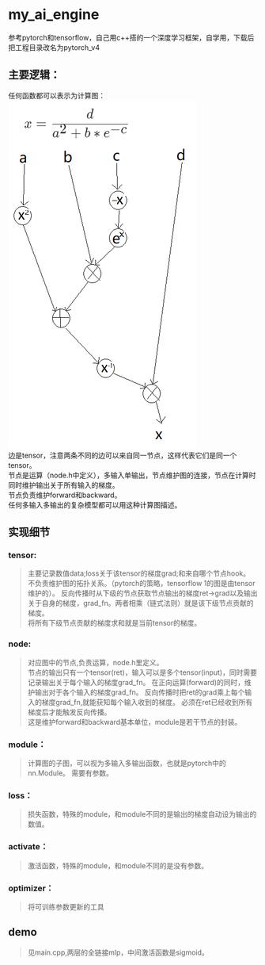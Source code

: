 # my_ai_engine
参考pytorch和tensorflow，自己用c++搭的一个深度学习框架，自学用，下载后把工程目录改名为pytorch_v4
## 主要逻辑：  
任何函数都可以表示为计算图：  
![image](https://github.com/jklp2/my_ai_engine/blob/main/1.png)  
边是tensor，注意两条不同的边可以来自同一节点，这样代表它们是同一个tensor。  
节点是运算（node.h中定义），多输入单输出，节点维护图的连接，节点在计算时同时维护输出关于所有输入的梯度。  
节点负责维护forward和backward。  
任何多输入多输出的复杂模型都可以用这种计算图描述。  
## 实现细节
### tensor:  
>主要记录数值data;loss关于该tensor的梯度grad;和来自哪个节点hook。  
>不负责维护图的拓扑关系。（pytorch的策略，tensorflow 1的图是由tensor维护的）。 
>反向传播时从下级的节点获取节点输出的梯度ret->grad以及输出关于自身的梯度，grad_fn。两者相乘（链式法则）就是该下级节点贡献的梯度。  
>将所有下级节点贡献的梯度求和就是当前tensor的梯度。  

### node:   
>对应图中的节点,负责运算，node.h里定义。  
>节点的输出只有一个tensor(ret)，输入可以是多个tensor(input)，同时需要记录输出关于每个输入的梯度grad_fn。
>在正向运算(forward)的同时，维护输出对于各个输入的梯度grad_fn。
>反向传播时把ret的grad乘上每个输入的梯度grad_fn,就能获知每个输入收到的梯度。
>必须在ret已经收到所有梯度后才能触发反向传播。  
>这是维护forward和backward基本单位，module是若干节点的封装。  
>
### module：
>计算图的子图，可以视为多输入多输出函数，也就是pytorch中的nn.Module。
>需要有参数。

### loss：
>损失函数，特殊的module，和module不同的是输出的梯度自动设为输出的数值。 

### activate：
>激活函数，特殊的module，和module不同的是没有参数。
 
### optimizer：
>将可训练参数更新的工具

## demo
>见main.cpp,两层的全链接mlp，中间激活函数是sigmoid。


